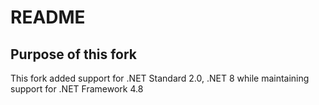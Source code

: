 # README

## Purpose of this fork

This fork added support for .NET Standard 2.0, .NET 8 while maintaining support for .NET Framework 4.8